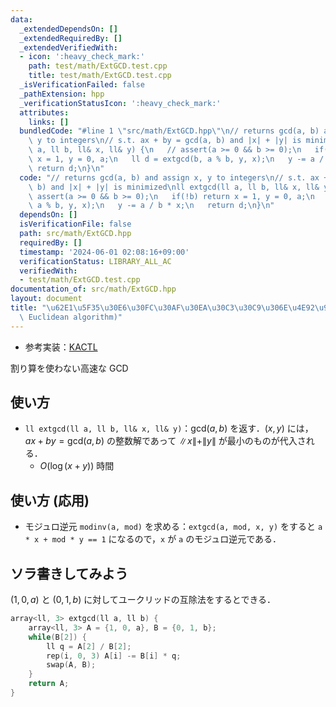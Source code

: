 ```yaml
---
data:
  _extendedDependsOn: []
  _extendedRequiredBy: []
  _extendedVerifiedWith:
  - icon: ':heavy_check_mark:'
    path: test/math/ExtGCD.test.cpp
    title: test/math/ExtGCD.test.cpp
  _isVerificationFailed: false
  _pathExtension: hpp
  _verificationStatusIcon: ':heavy_check_mark:'
  attributes:
    links: []
  bundledCode: "#line 1 \"src/math/ExtGCD.hpp\"\n// returns gcd(a, b) and assign x,\
    \ y to integers\n// s.t. ax + by = gcd(a, b) and |x| + |y| is minimized\nll extgcd(ll\
    \ a, ll b, ll& x, ll& y) {\n   // assert(a >= 0 && b >= 0);\n   if(!b) return\
    \ x = 1, y = 0, a;\n   ll d = extgcd(b, a % b, y, x);\n   y -= a / b * x;\n  \
    \ return d;\n}\n"
  code: "// returns gcd(a, b) and assign x, y to integers\n// s.t. ax + by = gcd(a,\
    \ b) and |x| + |y| is minimized\nll extgcd(ll a, ll b, ll& x, ll& y) {\n   //\
    \ assert(a >= 0 && b >= 0);\n   if(!b) return x = 1, y = 0, a;\n   ll d = extgcd(b,\
    \ a % b, y, x);\n   y -= a / b * x;\n   return d;\n}\n"
  dependsOn: []
  isVerificationFile: false
  path: src/math/ExtGCD.hpp
  requiredBy: []
  timestamp: '2024-06-01 02:08:16+09:00'
  verificationStatus: LIBRARY_ALL_AC
  verifiedWith:
  - test/math/ExtGCD.test.cpp
documentation_of: src/math/ExtGCD.hpp
layout: document
title: "\u62E1\u5F35\u30E6\u30FC\u30AF\u30EA\u30C3\u30C9\u306E\u4E92\u9664\u6CD5 (Extended\
  \ Euclidean algorithm)"
---
```

- 参考実装：[KACTL](https://github.com/kth-competitive-programming/kactl/blob/main/content/number-theory/euclid.h)

割り算を使わない高速な GCD

## 使い方

- `ll extgcd(ll a, ll b, ll& x, ll& y)`：$\text{gcd}(a, b)$ を返す．$(x, y)$ には，$ax + by = \text{gcd}(a, b)$ の整数解であって $\|x\| + \|y\|$ が最小のものが代入される．
    - $O(\log(x + y))$ 時間

## 使い方 (応用)

- モジュロ逆元 `modinv(a, mod)` を求める：`extgcd(a, mod, x, y)` をすると `a * x + mod * y == 1` になるので，`x` が `a` のモジュロ逆元である．

## ソラ書きしてみよう

$(1, 0, a)$ と $(0, 1, b)$ に対してユークリッドの互除法をするとできる．

```cpp
array<ll, 3> extgcd(ll a, ll b) {
    array<ll, 3> A = {1, 0, a}, B = {0, 1, b};
    while(B[2]) {
        ll q = A[2] / B[2];
        rep(i, 0, 3) A[i] -= B[i] * q;
        swap(A, B);
    }
    return A;
}
```

